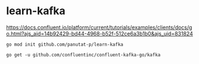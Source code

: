# learn-kafka

https://docs.confluent.io/platform/current/tutorials/examples/clients/docs/go.html?ajs_aid=14b92429-bd44-4968-b52f-512ce6a3b1b0&ajs_uid=831824

```shell
go mod init github.com/panutat-p/learn-kafka

go get -u github.com/confluentinc/confluent-kafka-go/kafka
```
